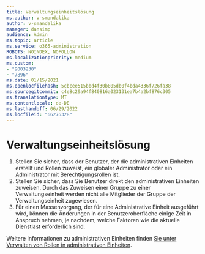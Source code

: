 ```yaml
---
title: Verwaltungseinheitslösung
ms.author: v-smandalika
author: v-smandalika
manager: dansimp
audience: Admin
ms.topic: article
ms.service: o365-administration
ROBOTS: NOINDEX, NOFOLLOW
ms.localizationpriority: medium
ms.custom:
- "9003230"
- "7896"
ms.date: 01/15/2021
ms.openlocfilehash: 5cbcee515bbd4f30b805db0f4bda4336f726fa38
ms.sourcegitcommit: c4e8c29a94f840816a023131ea7b4a2bf876c305
ms.translationtype: MT
ms.contentlocale: de-DE
ms.lasthandoff: 06/29/2022
ms.locfileid: "66276328"
---
```

# <a name="administrative-unit-solution"></a>Verwaltungseinheitslösung

1. Stellen Sie sicher, dass der Benutzer, der die administrativen Einheiten erstellt und Rollen zuweist, ein globaler Administrator oder ein Administrator mit Berechtigungsrollen ist.
2. Stellen Sie sicher, dass Sie Benutzer direkt den administrativen Einheiten zuweisen. Durch das Zuweisen einer Gruppe zu einer Verwaltungseinheit werden nicht alle Mitglieder der Gruppe der Verwaltungseinheit zugewiesen.
3. Für einen Massenvorgang, der für eine Administrative Einheit ausgeführt wird, können die Änderungen in der Benutzeroberfläche einige Zeit in Anspruch nehmen, je nachdem, welche Faktoren wie die aktuelle Dienstlast erforderlich sind.

Weitere Informationen zu administrativen Einheiten finden [Sie unter Verwalten von Rollen in administrativen Einheiten](https://docs.microsoft.com/azure/active-directory/roles/administrative-units).
